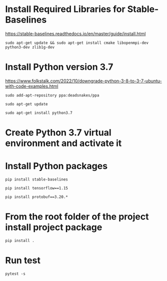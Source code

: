 # Install Required Libraries for Stable-Baselines

https://stable-baselines.readthedocs.io/en/master/guide/install.html

`
sudo apt-get update && sudo apt-get install cmake libopenmpi-dev python3-dev zlib1g-dev
`

# Install Python version 3.7

https://www.folkstalk.com/2022/10/downgrade-python-3-8-to-3-7-ubuntu-with-code-examples.html

`sudo add-apt-repository ppa:deadsnakes/ppa`

`sudo apt-get update`

`sudo apt-get install python3.7`

# Create Python 3.7 virtual environment and activate it

# Install Python packages

`pip install stable-baselines`

`pip install tensorflow==1.15`

`pip install protobuf==3.20.*`

# From the root folder of the project install project package

`pip install .`

# Run test

`pytest -s`
